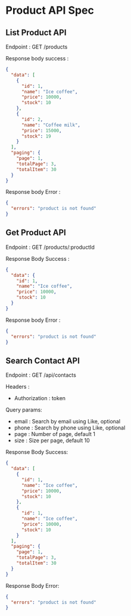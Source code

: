 # Product API Spec

## List Product API

Endpoint : GET /products

Response body success :

```json
{
  "data": [
    {
      "id": 1,
      "name": "Ice coffee",
      "price": 10000,
      "stock": 10
    },
    {
      "id": 2,
      "name": "Coffee milk",
      "price": 15000,
      "stock": 19
    }
  ],
  "paging": {
    "page": 1,
    "totalPage": 3,
    "totalItem": 30
  }
}
```

Response body Error :

```json
{
  "errors": "product is not found"
}
```

## Get Product API

Endpoint : GET /products/:productId

Response Body Success :

```json
{
  "data": {
    "id": 1,
    "name": "Ice coffee",
    "price": 10000,
    "stock": 10
  }
}
```

Response body Error :

```json
{
  "errors": "product is not found"
}
```

## Search Contact API

Endpoint : GET /api/contacts

Headers :

- Authorization : token

Query params:

- email : Search by email using Like, optional
- phone : Search by phone using Like, optional
- page : Number of page, default 1
- size : Size per page, default 10

Response Body Success:

```json
{
  "data": [
    {
      "id": 1,
      "name": "Ice coffee",
      "price": 10000,
      "stock": 10
    },
    {
      "id": 1,
      "name": "Ice coffee",
      "price": 10000,
      "stock": 10
    }
  ],
  "paging": {
    "page": 1,
    "totalPage": 3,
    "totalItem": 30
  }
}
```

Response Body Error:

```json
{
  "errors": "product is not found"
}
```
